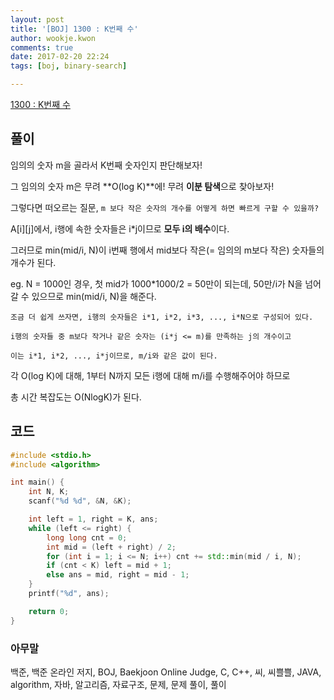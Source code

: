 ```yaml
---
layout: post
title: '[BOJ] 1300 : K번째 수'
author: wookje.kwon
comments: true
date: 2017-02-20 22:24
tags: [boj, binary-search]

---
```


[1300 : K번째 수](https://www.acmicpc.net/problem/1300)

## 풀이  

임의의 숫자 m을 골라서 K번째 숫자인지 판단해보자!  

그 임의의 숫자 m은 무려 **O(log K)**에! 무려 **이분 탐색**으로 찾아보자!

그렇다면 떠오르는 질문, `m 보다 작은 숫자의 개수를 어떻게 하면 빠르게 구할 수 있을까?`

A[i][j]에서, i행에 속한 숫자들은 i*j이므로 **모두 i의 배수**이다.

그러므로 min(mid/i, N)이 i번째 행에서 mid보다 작은(= 임의의 m보다 작은) 숫자들의 개수가 된다.

eg. N = 1000인 경우, 첫 mid가 1000*1000/2 = 50만이 되는데, 50만/i가 N을 넘어갈 수 있으므로 min(mid/i, N)을 해준다.    

```
조금 더 쉽게 쓰자면, i행의 숫자들은 i*1, i*2, i*3, ..., i*N으로 구성되어 있다.

i행의 숫자들 중 m보다 작거나 같은 숫자는 (i*j <= m)를 만족하는 j의 개수이고

이는 i*1, i*2, ..., i*j이므로, m/i와 같은 값이 된다.
```

각 O(log K)에 대해, 1부터 N까지 모든 i행에 대해 m/i를 수행해주어야 하므로

총 시간 복잡도는 O(NlogK)가 된다.


## 코드

```cpp
#include <stdio.h>
#include <algorithm>

int main() {
	int N, K;
	scanf("%d %d", &N, &K);

	int left = 1, right = K, ans;
	while (left <= right) {
		long long cnt = 0;
		int mid = (left + right) / 2;
		for (int i = 1; i <= N; i++) cnt += std::min(mid / i, N);
		if (cnt < K) left = mid + 1;
		else ans = mid, right = mid - 1;
	}
	printf("%d", ans);

	return 0;
}
```

### 아무말  
백준, 백준 온라인 저지, BOJ, Baekjoon Online Judge, C, C++, 씨, 씨쁠쁠, JAVA, algorithm, 자바, 알고리즘, 자료구조, 문제, 문제 풀이, 풀이
